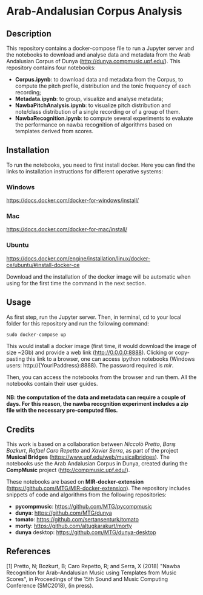 # Arab-Andalusian Corpus Analysis

## Description

This repository contains a docker-compose file to run a Jupyter server and the notebooks to download and analyse data and metadata from the Arab Andalusian Corpus of Dunya (http://dunya.compmusic.upf.edu/). This repository contains four notebooks:

*  **Corpus.ipynb**:  to download data and metadata from the Corpus, to compute the pitch profile, distribution and the tonic frequency of each recording;
* **Metadata.ipynb**: to group, visualize and analyse metadata;
* **NawbaPitchAnalysis.ipynb**: to visualize pitch distribution and note/class distribution of a single recording or of a group of them.
* **NawbaRecognition.ipynb**: to compute several experiments to evaluate the performance on nawba recognition of algorithms based on templates derived from scores.

## Installation
To run the notebooks, you need to first install docker. Here you can find the links to installation instructions for different operative systems:

### Windows
https://docs.docker.com/docker-for-windows/install/

### Mac
https://docs.docker.com/docker-for-mac/install/

### Ubuntu
https://docs.docker.com/engine/installation/linux/docker-ce/ubuntu/#install-docker-ce

Download and the installation of the docker image will be automatic when using for the first time the command in the next section.

## Usage
As first step, run the Jupyter server.
Then, in terminal, cd to your local folder for this repository and run the following command:
```
sudo docker-compose up
```

This would install a docker image (first time, it would download the image of size ~2Gb) and provide a web link (http://0.0.0.0:8888). Clicking or copy-pasting this link to a browser, one can access ipython notebooks (Windows users: http://{YourIPaddress}:8888). The password required is *mir*.

Then, you can access the notebooks from the browser and run them. All the notebooks contain their user guides.

#### NB: the computation of the data and metadata can require a couple of days. For this reason, the nawba recognition experiment includes a zip file with the necessary pre-computed files.

## Credits
This work is based on a collaboration between *Niccolò Pretto*, *Barış Bozkurt*, *Rafael Caro Repetto* and *Xavier Serra*, as part of the project **Musical Bridges** (https://www.upf.edu/web/musicalbridges). The notebooks use the Arab Andalusian Corpus in Dunya, created during the **CompMusic** project (http://compmusic.upf.edu/).

These notebooks are based on **MIR-docker-extension** (https://github.com/MTG/MIR-docker-extension).
The repository includes snippets of code and algorithms from the following repositories:
* **pycompmusic**: https://github.com/MTG/pycompmusic
* **dunya**: https://github.com/MTG/dunya
* **tomato**: https://github.com/sertansenturk/tomato
* **morty**: https://github.com/altugkarakurt/morty
* **dunya** desktop: https://github.com/MTG/dunya-desktop


## References
[1] Pretto, N; Bozkurt, B; Caro Repetto, R; and Serra, X (2018) "Nawba Recognition for Arab-Andalusian Music using Templates from Music Scores", in Proceedings of the 15th Sound and Music Computing Conference (SMC2018), (in press).


